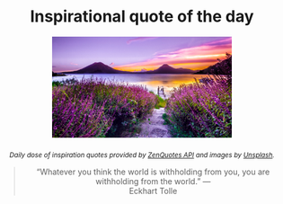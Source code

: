 
<div align="center">

# Inspirational quote of the day

<img src="./data/photo.jpeg" alt="Beautiful nature photo" width="320" height="180">

<sub><i>Daily dose of inspiration quotes provided by [ZenQuotes API](https://zenquotes.io/) and images by [Unsplash](https://unsplash.com/).</i></sub>


<blockquote>&ldquo;Whatever you think the world is withholding from you, you are withholding from the world.&rdquo; &mdash; <footer>Eckhart Tolle</footer></blockquote>

</div>
